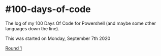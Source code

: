 # #100-days-of-code
The log of my 100 Days Of Code for Powershell (and maybe some other languages down the line).

This was started on Monday, September 7th 2020

[Round 1](R1.md)

